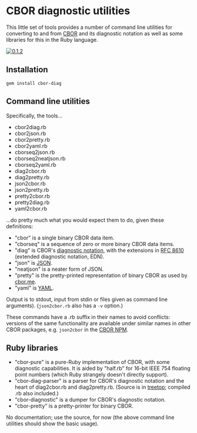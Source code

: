 # CBOR diagnostic utilities

This little set of tools provides a number of command line utilities
for converting to and from [CBOR](https://cbor.io) and its diagnostic
notation as well as some libraries for this in the Ruby language.

[![0.1.2](https://badge.fury.io/rb/cbor-diag.svg)](https://badge.fury.io/rb/cbor-diag)

## Installation

`gem install cbor-diag`

## Command line utilities

Specifically, the tools...

* cbor2diag.rb
* cbor2json.rb
* cbor2pretty.rb
* cbor2yaml.rb
* cborseq2json.rb
* cborseq2neatjson.rb
* cborseq2yaml.rb
* diag2cbor.rb
* diag2pretty.rb
* json2cbor.rb
* json2pretty.rb
* pretty2cbor.rb
* pretty2diag.rb
* yaml2cbor.rb

...do pretty much what you would expect them to do, given these definitions:

* "cbor" is a single binary CBOR data item.
* "cborseq" is a sequence of zero or more binary CBOR data items.
* "diag" is CBOR's [diagnostic notation][DN],
  with the extensions in [RFC
  8610][EDN] (extended
  diagnostic notation, EDN).
* "json" is [JSON](https://json.org).
* "neatjson" is a neater form of JSON.
* "pretty" is the pretty-printed representation of binary CBOR as used by
  [cbor.me](http://cbor.me).
* "yaml" is [YAML](https://yaml.org).

[DN]: https://www.rfc-editor.org/rfc/rfc8949#name-diagnostic-notation
[EDN]: https://www.rfc-editor.org/rfc/rfc8610#appendix-G

Output is to stdout, input from stdin or files given as command line
arguments). (`json2cbor.rb` also has a `-v` option.)

These commands have a .rb suffix in their names to avoid conflicts: versions of the
same functionality are available under similar names in other CBOR
packages, e.g. `json2cbor` in the
[CBOR NPM](https://github.com/hildjj/node-cbor).

## Ruby libraries

* "cbor-pure" is a pure-Ruby implementation of CBOR, with some
  diagnostic capabilities.  It is aided by "half.rb" for 16-bit
  IEEE 754 floating point numbers (which Ruby strangely doesn't
  directly support).
* "cbor-diag-parser" is a parser for CBOR's diagnostic notation and
  the heart of diag2cbor.rb and diag2pretty.rb.  (Source is in
  [treetop](https://github.com/nathansobo/treetop); compiled .rb also included.)
* "cbor-diagnostic" is a dumper for CBOR's diagnostic notation.
* "cbor-pretty" is a pretty-printer for binary CBOR.

No documentation; use the source, for now (the above command line
utilities should show the basic usage).

